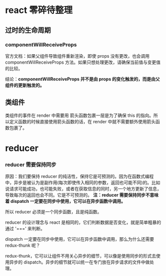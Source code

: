 # react 零碎待整理

## 过时的生命周期

### componentWillReceiveProps

官方文档：如果父组件导致组件重新渲染，即使 props 没有更改，也会调用 componentWillReceiveProps 方法。如果只想处理更改，请确保当前值与变更值的比较。

结论：<b>componentWillReceiveProps 并不是由 props 的变化触发的，而是由父组件的更新触发的。</b>

## 类组件

类组件的事件在 render 中需要用 箭头函数包裹一层是为了确保 this 的指向。所以定义函数的时候直接使用箭头函数的话，在 render 中就不需要额外使用箭头函数包裹了。

# reducer

### reducer 需要保持同步

原因：我们要保持 reducer 的纯洁性，保持它是可预测的。因为在函数式编程中，异步是被认为是副作用(每次即使传入相同的参数，返回也可能不同)的。比如说请求可能成功，也可能失败，或者在获取信息的同时，另一个地方更新了信息，导致每次的返回也会不同。它是不可预测的。
<b>注：reducer 需要保持同步不意味着 dispatch 一定要在同步中使用，它可以在异步函数中调用。</b>

所以 reducer 必须是一个同步函数，且是纯函数。

reducer 的设计理念与 react 是相同的，它们判断数据是否变化，就是简单粗暴的通过 '===' 来判断。

dispatch 一定要在同步中使用，它可以在异步函数中调用，那么为什么还需要 redux-thunk 呢？

redux-thunk，它可以让组件不用关心异步的细节，可以像是使用同步的形式去使用异步的 dispatch。异步的细节就可以统一在专门放在异步请求的文件中做处理。
